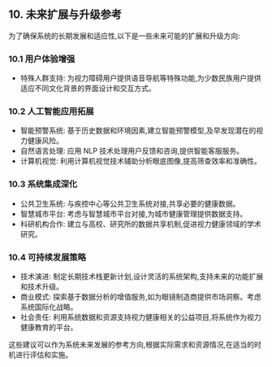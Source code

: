 ## 10. 未来扩展与升级参考
为了确保系统的长期发展和适应性,以下是一些未来可能的扩展和升级方向:

### 10.1 用户体验增强
- 特殊人群支持: 为视力障碍用户提供语音导航等特殊功能,为少数民族用户提供适应不同文化背景的界面设计和交互方式。

### 10.2 人工智能应用拓展
- 智能预警系统: 基于历史数据和环境因素,建立智能预警模型,及早发现潜在的视力健康风险。
- 自然语言处理: 应用 NLP 技术处理用户反馈和咨询,提供智能客服服务。
- 计算机视觉: 利用计算机视觉技术辅助分析眼底图像,提高筛查效率和准确性。

### 10.3 系统集成深化
- 公共卫生系统: 与疾控中心等公共卫生系统对接,共享必要的健康数据。
- 智慧城市平台: 考虑与智慧城市平台对接,为城市健康管理提供数据支持。
- 科研机构合作: 建立与高校、研究所的数据共享机制,促进视力健康领域的学术研究。

### 10.4 可持续发展策略
- 技术演进: 制定长期技术栈更新计划,设计灵活的系统架构,支持未来的功能扩展和技术升级。
- 商业模式: 探索基于数据分析的增值服务,如为眼镜制造商提供市场洞察。考虑系统国际化战略。
- 社会责任: 利用系统数据和资源支持视力健康相关的公益项目,将系统作为视力健康教育的平台。

这些建议可以作为系统未来发展的参考方向,根据实际需求和资源情况,在适当的时机进行评估和实施。